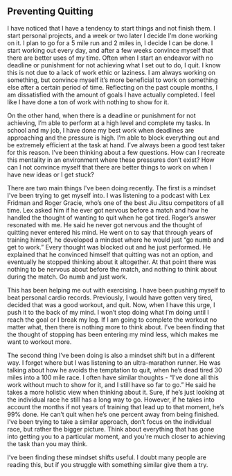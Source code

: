## Preventing Quitting

I have noticed that I have a tendency to start things and not finish them. I start personal projects, and a week or two later I decide I’m done working on it. I plan to go for a 5 mile run and 2 miles in, I decide I can be done. I start working out every day, and after a few weeks convince myself that there are better uses of my time. Often when I start an endeavor with no deadline or punishment for not achieving what I set out to do, I quit. I know this is not due to a lack of work ethic or laziness. I am always working on something, but convince myself it’s more beneficial to work on something else after a certain period of time. Reflecting on the past couple months, I am dissatisfied with the amount of goals I have actually completed. I feel like I have done a ton of work with nothing to show for it.

On the other hand, when there is a deadline or punishment for not achieving, I’m able to perform at a high level and complete my tasks. In school and my job, I have done my best work when deadlines are approaching and the pressure is high. I’m able to block everything out and be extremely efficient at the task at hand. I’ve always been a good test taker for this reason. I’ve been thinking about a few questions. How can I recreate this mentality in an environment where these pressures don’t exist? How can I not convince myself that there are better things to work on when I have new ideas or I get stuck?

There are two main things I've been doing recently. The first is a mindset I've been trying to get myself into. I was listening to a podcast with Lex Fridman and Roger Gracie, who’s one of the best Jiu Jitsu competitors of all time. Lex asked him if he ever got nervous before a match and how he handled the thought of wanting to quit when he got tired. Roger’s answer resonated with me. He said he never got nervous and the thought of quitting never entered his mind. He went on to say that through years of training himself, he developed a mindset where he would just “go numb and get to work.” Every thought was blocked out and he just performed. He explained that he convinced himself that quitting was not an option, and eventually he stopped thinking about it altogether. At that point there was nothing to be nervous about before the match, and nothing to think about during the match. Go numb and just work.

This has been helping me out with exercising. I have been pushing myself to beat personal cardio records. Previously, I would have gotten very tired, decided that was a good workout, and quit. Now, when I have this urge, I push it to the back of my mind. I won’t stop doing what I’m doing until I reach the goal or I break my leg. If I am going to complete the workout no matter what, then there is nothing more to think about. I’ve been finding that the thought of stopping has been entering my mind less, which makes me want to workout more.

The second thing I’ve been doing is also a mindset shift but in a different way. I forget where but I was listening to an ultra-marathon runner. He was talking about how he avoids the temptation to quit, when he’s dead tired 30 miles into a 100 mile race. I often have similar thoughts - “I’ve done all this work without much to show for it, and I still have so far to go.” He said he takes a more holistic view when thinking about it. Sure, if he’s just looking at the individual race he still has a long way to go. However, if he takes into account the months if not years of training that lead up to that moment, he’s 99% done. He can’t quit when he’s one percent away from being finished. I’ve been trying to take a similar approach, don’t focus on the individual race, but rather the bigger picture. Think about everything that has gone into getting you to a particular moment, and you're much closer to achieving the task than you may think.

I’ve been finding these mindset shifts useful. I doubt many people are reading this, but if you struggle with something similar give them a try.
